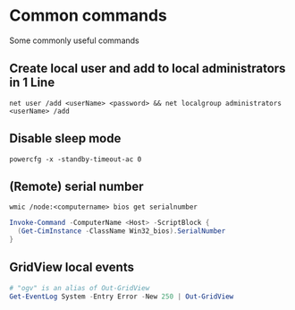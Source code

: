 # Common commands
Some commonly useful commands

## Create local user and add to local administrators in 1 Line
```shell
net user /add <userName> <password> && net localgroup administrators <userName> /add
```

## Disable sleep mode
```shell
powercfg -x -standby-timeout-ac 0
```

## (Remote) serial number
```shell
wmic /node:<computername> bios get serialnumber
```
```powershell
Invoke-Command -ComputerName <Host> -ScriptBlock {
  (Get-CimInstance -ClassName Win32_bios).SerialNumber
}
```

## GridView local events
```powershell
# "ogv" is an alias of Out-GridView
Get-EventLog System -Entry Error -New 250 | Out-GridView
```

